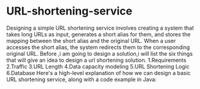 # URL-shortening-service
Designing a simple URL shortening service involves creating a system that takes long URLs as input, generates a short alias for them, and stores the mapping between the short alias and the original URL. When a user accesses the short alias, the system redirects them to the corresponding original URL.
Before ,i am going to design a solution,i will list the six things that will give an idea to design a url shortening solution.
1.Requirements 
2.Traffic
3.URL Length
4.Data capacity modeling
5.URL Shortening Logic
6.Database
Here's a high-level explanation of how we can design a basic URL shortening service, along with a code example in Java:
